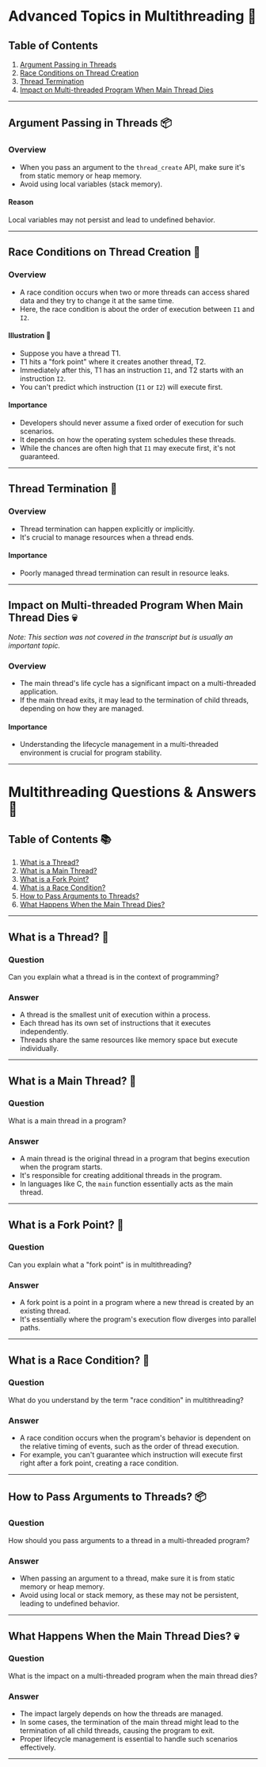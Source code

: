 
# Advanced Topics in Multithreading 🧵

## Table of Contents
1. [Argument Passing in Threads](#argument-passing-in-threads-📦)
2. [Race Conditions on Thread Creation](#race-conditions-on-thread-creation-🏁)
3. [Thread Termination](#thread-termination-🛑)
4. [Impact on Multi-threaded Program When Main Thread Dies](#impact-on-multi-threaded-program-when-main-thread-dies-💀)

---

## Argument Passing in Threads 📦

### Overview
- When you pass an argument to the `thread_create` API, make sure it's from static memory or heap memory.
- Avoid using local variables (stack memory).

#### Reason
Local variables may not persist and lead to undefined behavior.

---

## Race Conditions on Thread Creation 🏁

### Overview
- A race condition occurs when two or more threads can access shared data and they try to change it at the same time.
- Here, the race condition is about the order of execution between `I1` and `I2`.

#### Illustration 🎨
- Suppose you have a thread T1.
- T1 hits a "fork point" where it creates another thread, T2.
- Immediately after this, T1 has an instruction `I1`, and T2 starts with an instruction `I2`.
- You can't predict which instruction (`I1` or `I2`) will execute first.

#### Importance
- Developers should never assume a fixed order of execution for such scenarios.
- It depends on how the operating system schedules these threads.
- While the chances are often high that `I1` may execute first, it's not guaranteed.

---

## Thread Termination 🛑

### Overview
- Thread termination can happen explicitly or implicitly.
- It's crucial to manage resources when a thread ends.

#### Importance
- Poorly managed thread termination can result in resource leaks.

---

## Impact on Multi-threaded Program When Main Thread Dies 💀

*Note: This section was not covered in the transcript but is usually an important topic.*

### Overview
- The main thread's life cycle has a significant impact on a multi-threaded application.
- If the main thread exits, it may lead to the termination of child threads, depending on how they are managed.

#### Importance
- Understanding the lifecycle management in a multi-threaded environment is crucial for program stability.
---
# Multithreading  Questions & Answers 🧵

## Table of Contents 📚
1. [What is a Thread?](#what-is-a-thread-🧵)
2. [What is a Main Thread?](#what-is-a-main-thread-🚀)
3. [What is a Fork Point?](#what-is-a-fork-point-🍴)
4. [What is a Race Condition?](#what-is-a-race-condition-🏁)
5. [How to Pass Arguments to Threads?](#how-to-pass-arguments-to-threads-📦)
6. [What Happens When the Main Thread Dies?](#what-happens-when-the-main-thread-dies-💀)

---

## What is a Thread? 🧵

### Question
Can you explain what a thread is in the context of programming?

### Answer
- A thread is the smallest unit of execution within a process.
- Each thread has its own set of instructions that it executes independently.
- Threads share the same resources like memory space but execute individually.

---

## What is a Main Thread? 🚀

### Question
What is a main thread in a program?

### Answer
- A main thread is the original thread in a program that begins execution when the program starts.
- It's responsible for creating additional threads in the program.
- In languages like C, the `main` function essentially acts as the main thread.

---

## What is a Fork Point? 🍴

### Question
Can you explain what a "fork point" is in multithreading?

### Answer
- A fork point is a point in a program where a new thread is created by an existing thread.
- It's essentially where the program's execution flow diverges into parallel paths.

---

## What is a Race Condition? 🏁

### Question
What do you understand by the term "race condition" in multithreading?

### Answer
- A race condition occurs when the program's behavior is dependent on the relative timing of events, such as the order of thread execution.
- For example, you can't guarantee which instruction will execute first right after a fork point, creating a race condition.

---

## How to Pass Arguments to Threads? 📦

### Question
How should you pass arguments to a thread in a multi-threaded program?

### Answer
- When passing an argument to a thread, make sure it is from static memory or heap memory.
- Avoid using local or stack memory, as these may not be persistent, leading to undefined behavior.

---

## What Happens When the Main Thread Dies? 💀

### Question
What is the impact on a multi-threaded program when the main thread dies?

### Answer
- The impact largely depends on how the threads are managed.
- In some cases, the termination of the main thread might lead to the termination of all child threads, causing the program to exit.
- Proper lifecycle management is essential to handle such scenarios effectively.

---





